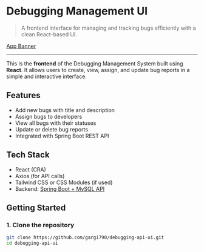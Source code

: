#  Debugging Management UI
> A frontend interface for managing and tracking bugs efficiently with a clean React-based UI.

[App Banner](https://imgur.com/a/isrKW5i)

---

This is the **frontend** of the Debugging Management System built using **React**. It allows users to create, view, assign, and update bug reports in a simple and interactive interface.

##  Features

- Add new bugs with title and description
- Assign bugs to developers
- View all bugs with their statuses
- Update or delete bug reports
- Integrated with Spring Boot REST API

##  Tech Stack

- React (CRA)
- Axios (for API calls)
- Tailwind CSS or CSS Modules (if used)
- Backend: [Spring Boot + MySQL API](https://github.com/gargi790/backend-debug-api)

## Getting Started

### 1. Clone the repository

```bash
git clone https://github.com/gargi790/debugging-api-ui.git
cd debugging-api-ui
